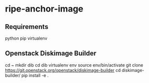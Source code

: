 # ripe-anchor-image

## Requirements
python
pip
virtualenv

## Openstack Diskimage Builder
cd ~
mkdir dib
cd dib
virtualenv env
source env/bin/activate
git clone https://git.openstack.org/openstack/diskimage-builder
cd diskimage-builder/
pip install -e .

